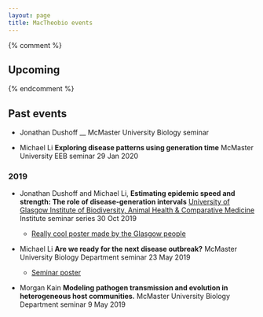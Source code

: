 ```yaml
---
layout: page
title: MacTheobio events
---
```


{% comment %} 
## Upcoming
{% endcomment %} 

## Past events
* Jonathan Dushoff
__
McMaster University Biology seminar

* Michael Li __Exploring disease patterns using generation time__ 
McMaster University EEB seminar 
29 Jan 2020 

### 2019
* Jonathan Dushoff and Michael Li, 
__Estimating epidemic speed and strength: The role of disease-generation intervals__
[University of Glasgow Institute of Biodiversity, Animal Health & Comparative Medicine](https://www.gla.ac.uk/researchinstitutes/bahcm/) Institute seminar series
30 Oct 2019
	* [Really cool poster made by the Glasgow people](Glasgow_poster.jpg)

* Michael Li __Are we ready for the next disease outbreak?__
McMaster University Biology Department seminar
23 May 2019
	* [Seminar poster](Li_seminar.html)

* Morgan Kain
__Modeling pathogen transmission and evolution in heterogeneous host communities.__
McMaster University Biology Department seminar
9 May 2019
